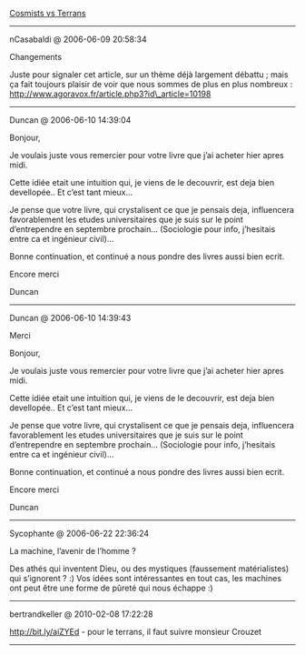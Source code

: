 [Cosmists vs Terrans](../../../2006/6/cosmists-vs-terrans.md)

---
nCasabaldi @ 2006-06-09 20:58:34

Changements

Juste pour signaler cet article, sur un thème déjà largement débattu ; mais ça fait toujours plaisir de voir que nous sommes de plus en plus nombreux : http://www.agoravox.fr/article.php3?id\_article=10198

---

Duncan @ 2006-06-10 14:39:04

Bonjour,

Je voulais juste vous remercier pour votre livre que j’ai acheter hier apres midi.

Cette idiée etait une intuition qui, je viens de le decouvrir, est deja bien devellopée.. Et c’est tant mieux...

Je pense que votre livre, qui crystalisent ce que je pensais deja, influencera favorablement les etudes universitaires que je suis sur le point d’entrependre en septembre prochain... (Sociologie pour info, j’hesitais entre ca et ingénieur civil)...

Bonne continuation, et continué a nous pondre des livres aussi bien ecrit.

Encore merci

Duncan

---

Duncan @ 2006-06-10 14:39:43

Merci

Bonjour,

Je voulais juste vous remercier pour votre livre que j’ai acheter hier apres midi.

Cette idiée etait une intuition qui, je viens de le decouvrir, est deja bien devellopée.. Et c’est tant mieux...

Je pense que votre livre, qui crystalisent ce que je pensais deja, influencera favorablement les etudes universitaires que je suis sur le point d’entrependre en septembre prochain... (Sociologie pour info, j’hesitais entre ca et ingénieur civil)...

Bonne continuation, et continué a nous pondre des livres aussi bien ecrit.

Encore merci

Duncan

---

Sycophante @ 2006-06-22 22:36:24

La machine, l’avenir de l’homme ?

Des athés qui inventent Dieu, ou des mystiques (faussement matérialistes) qui s’ignorent ? :) Vos idées sont intéressantes en tout cas, les machines ont peut être une forme de pûreté qui nous échappe :)

---

bertrandkeller @ 2010-02-08 17:22:28

http://bit.ly/aiZYEd - pour le terrans, il faut suivre monsieur Crouzet

---

